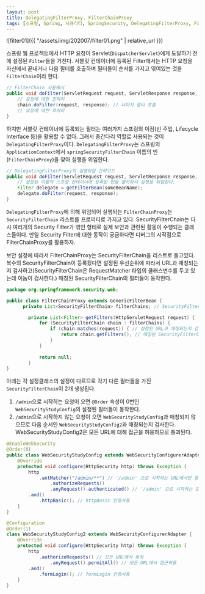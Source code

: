 ```yaml
---
layout: post
title: DelegatingFilterProxy, FilterChainProxy
tags: [스프링, Spring, 시큐리티, SpringSecurity, DelegatingFilterProxy, FilterChainProxy]
---
```


![filter01]({{ "/assets/img/202007/filter01.png" | relative_url }})

스프링 웹 프로젝트에서 HTTP 요청이 Servlet(`DispatcherServlet`)에게 도달하기 전에 설정된 `Filter`들을 거친다. 서블릿 컨테이너에 등록된 Filter에서는 HTTP 요청을 자신에서 끝내거나 다음 필터를 호출하며 필터들이 순서를 가지고 엮여있는 것을 `FilterChain`이라 한다.

```java
// FilterChain 사용예시
public void doFilter(ServletRequest request, ServletResponse response, FilterChain chain) {
    // 요청에 대한 전처리
    chain.doFilter(request, response); // 나머지 필터 호출
    // 요청에 대한 후처리
}
```

하지만 서블릿 컨테이너에 등록되는 필터는 여러가지 스프링의 이점(빈 주입, Lifecycle Interface 등)을 활용할 수 없다. 그래서 중간다리 역할로 사용되는 것이 `DelegatingFilterProxy`이다. `DelegatingFilterProxy`는 스프링의 `ApplicationContext`에서 `springSecurityFilterChain` 이름의 빈(`FilterChainProxy`)을 찾아 실행을 위임한다. 

```java
// DelegatingFilterProxy의 실행위임 간략코드
public void doFilter(ServletRequest request, ServletResponse response, FilterChain chain) {
    // 설정된 이름의 스프링 컨테이너에 등록된 빈을 불러와서 실행을 위임한다.
    Filter delegate = getFilterBean(someBeanName);
    delegate.doFilter(request, response);
}
```

`DelegatingFilterProxy`에 의해 위임되어 실행되는 `FilterChainProxy`는 `SecurityFilterChain` 리스트를 프로퍼티로 가지고 있다. SecurityFilterChain는 다시 여러개의 Security Filter가 엮인 형태로 실제 보안과 관련된 활동이 수행되는 클래스들이다. 만일 Security Filter에 대한 동작이 궁금하다면 디버그의 시작점으로 FilterChainProxy를 활용하자.

보안 설정에 따라서 FilterChainProxy는 SecurityFilterChain을 리스트로 들고있다. 복수의 SecurityFilterChain이 등록됬다면 설정된 우선순위에 따라서 URL과 매칭되는지 검사하고(SecurityFilterChain은 RequestMatcher 타입의 클래스변수를 두고 있는데 이놈이 검사한다.) 매칭된 SecurityFilterChain의 필터들이 동작한다. 

```java
package org.springframework.security.web;

public class FilterChainProxy extends GenericFilterBean {
	  private List<SecurityFilterChain> filterChains; // SecurityFilterChain를 리스트로 가지고 있다.

		private List<Filter> getFilters(HttpServletRequest request) {
			for (SecurityFilterChain chain : filterChains) {
				if (chain.matches(request)) { // 설정된 URL과 매칭되는지 검사
					return chain.getFilters(); // 매칭된 SecurityFilterChain의 필터들이 동작한다.
				}
			}
	
			return null;
		}
}
```

아래는 각 설정클래스의 설정이 다르므로 각기 다른 필터들을 가진 `SecurityFilterChain`이 2개 생성된다.

1. `/admin`으로 시작하는 요청이 오면 `@Order` 속성이 0번인 `WebSecurityStudyConfig`의 설정된 필터들이 동작한다.
2. `/admin`으로 시작하지 않는 요청이 오면 `WebSecurityStudyConfig`과 매칭되지 않으므로 다음 순서인 `WebSecurityStudyConfig2`과 매칭되는지 검사한다. WebSecurityStudyConfig2은 모든 URL에 대해 접근을 허용하므로 통과된다.

```java
@EnableWebSecurity
@Order(0)
public class WebSecurityStudyConfig extends WebSecurityConfigurerAdapter {
    @Override
    protected void configure(HttpSecurity http) throws Exception {
        http
            .antMatcher("/admin/**") // '/admin' 으로 시작하는 URL에서만 동작
                .authorizeRequests()
                .anyRequest().authenticated() // '/admin' 으로 시작하는 모든 요청에 대해 인증필요
        .and()
            .httpBasic(); // httpBasic 인증사용
    }
}

@Configuration
@Order(1)
class WebSecurityStudyConfig2 extends WebSecurityConfigurerAdapter {
    @Override
    protected void configure(HttpSecurity http) throws Exception {
        http
            .authorizeRequests() // 모든 URL에서 동작
                .anyRequest().permitAll() // 모든 URL에서 접근허용
        .and()
            .formLogin(); // formLogin 인증사용
    }
}
```